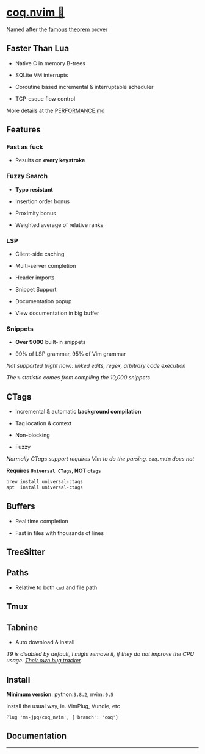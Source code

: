# [coq.nvim 🐔](https://ms-jpq.github.io/coq_nvim)

Named after the [famous theorem prover](https://coq.inria.fr/)

## Faster Than Lua

- Native C in memory B-trees

- SQLite VM interrupts

- Coroutine based incremental & interruptable scheduler

- TCP-esque flow control

More details at the [PERFORMANCE.md](./docs/PERFORMANCE.md)

## Features

### Fast as fuck

- Results on **every keystroke**

### Fuzzy Search

- **Typo resistant**

- Insertion order bonus

- Proximity bonus

- Weighted average of relative ranks

### LSP

- Client-side caching

- Multi-server completion

- Header imports

- Snippet Support

- Documentation popup

- View documentation in big buffer

### Snippets

- **Over 9000** built-in snippets

- 99% of LSP grammar, 95% of Vim grammar

_Not supported (right now): linked edits, regex, arbitrary code execution_

_The `%` statistic comes from compiling the 10,000 snippets_

## CTags

- Incremental & automatic **background compilation**

- Tag location & context

- Non-blocking

- Fuzzy

_Normally CTags support requires Vim to do the parsing. `coq.nvim` does not_

**Requires `Universal CTags`, NOT `ctags`**

```sh
brew install universal-ctags
apt  install universal-ctags
```

## Buffers

- Real time completion

- Fast in files with thousands of lines

## TreeSitter

## Paths

- Relative to both `cwd` and file path

## Tmux

## Tabnine

- Auto download & install

_T9 is disabled by default, I might remove it, if they do not improve the CPU usage. [Their own bug tracker](https://github.com/codota/TabNine/issues/43)._

## Install

**Minimum version**: python:`3.8.2`, nvim: `0.5`

Install the usual way, ie. VimPlug, Vundle, etc

```VimL
Plug 'ms-jpq/coq_nvim', {'branch': 'coq'}
```

## Documentation

---

